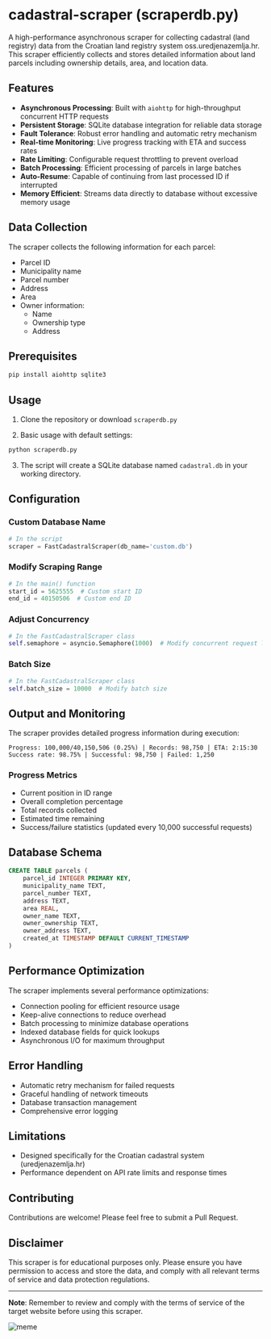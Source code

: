 # cadastral-scraper (scraperdb.py)

A high-performance asynchronous scraper for collecting cadastral (land registry) data from the Croatian land registry system oss.uredjenazemlja.hr. This scraper efficiently collects and stores detailed information about land parcels including ownership details, area, and location data.

## Features

- **Asynchronous Processing**: Built with `aiohttp` for high-throughput concurrent HTTP requests
- **Persistent Storage**: SQLite database integration for reliable data storage
- **Fault Tolerance**: Robust error handling and automatic retry mechanism
- **Real-time Monitoring**: Live progress tracking with ETA and success rates
- **Rate Limiting**: Configurable request throttling to prevent overload
- **Batch Processing**: Efficient processing of parcels in large batches
- **Auto-Resume**: Capable of continuing from last processed ID if interrupted
- **Memory Efficient**: Streams data directly to database without excessive memory usage

## Data Collection

The scraper collects the following information for each parcel:

- Parcel ID
- Municipality name
- Parcel number
- Address
- Area
- Owner information:
  - Name
  - Ownership type
  - Address

## Prerequisites

```bash
pip install aiohttp sqlite3
```

## Usage

1. Clone the repository or download `scraperdb.py`

2. Basic usage with default settings:
```bash
python scraperdb.py
```

3. The script will create a SQLite database named `cadastral.db` in your working directory.

## Configuration

### Custom Database Name

```python
# In the script
scraper = FastCadastralScraper(db_name='custom.db')
```

### Modify Scraping Range

```python
# In the main() function
start_id = 5625555  # Custom start ID
end_id = 40150506  # Custom end ID
```

### Adjust Concurrency

```python
# In the FastCadastralScraper class
self.semaphore = asyncio.Semaphore(1000)  # Modify concurrent request limit
```

### Batch Size

```python
# In the FastCadastralScraper class
self.batch_size = 10000  # Modify batch size
```

## Output and Monitoring

The scraper provides detailed progress information during execution:

```
Progress: 100,000/40,150,506 (0.25%) | Records: 98,750 | ETA: 2:15:30
Success rate: 98.75% | Successful: 98,750 | Failed: 1,250
```

### Progress Metrics

- Current position in ID range
- Overall completion percentage
- Total records collected
- Estimated time remaining
- Success/failure statistics (updated every 10,000 successful requests)

## Database Schema

```sql
CREATE TABLE parcels (
    parcel_id INTEGER PRIMARY KEY,
    municipality_name TEXT,
    parcel_number TEXT,
    address TEXT,
    area REAL,
    owner_name TEXT,
    owner_ownership TEXT,
    owner_address TEXT,
    created_at TIMESTAMP DEFAULT CURRENT_TIMESTAMP
)
```

## Performance Optimization

The scraper implements several performance optimizations:

- Connection pooling for efficient resource usage
- Keep-alive connections to reduce overhead
- Batch processing to minimize database operations
- Indexed database fields for quick lookups
- Asynchronous I/O for maximum throughput

## Error Handling

- Automatic retry mechanism for failed requests
- Graceful handling of network timeouts
- Database transaction management
- Comprehensive error logging

## Limitations

- Designed specifically for the Croatian cadastral system (uredjenazemlja.hr)
- Performance dependent on API rate limits and response times

## Contributing

Contributions are welcome! Please feel free to submit a Pull Request.

## Disclaimer

This scraper is for educational purposes only. Please ensure you have permission to access and store the data, and comply with all relevant terms of service and data protection regulations.

---

**Note**: Remember to review and comply with the terms of service of the target website before using this scraper.

![meme](https://i.redd.it/o6xypg00uac91.png "meme")

